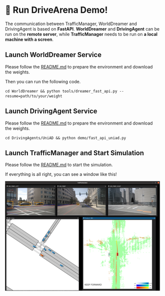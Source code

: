 #  🤩 Run DriveArena Demo!

The communication between TrafficManager, WorldDreamer and DrivingAgent is based on **FastAPI**. **WorldDreamer** and **DrivingAgent** can be run on the **remote server**, while **TrafficManager** needs to be run on **a local machine with a screen**.

## Launch WorldDreamer Service
Please follow the [README.md](../WorldDreamer/README.md) to prepare the environment and download the weights.

Then you can run the following code.
```shell
cd WorldDreamer && python tools/dreamer_fast_api.py --resume=path/to/your/weight
```

## Launch DrivingAgent Service
Please follow the [README.md](../DrivingAgents/UniAD/README.md) to prepare the environment and download the weights.

```shell
cd DrivingAgents/UniAD && python demo/fast_api_uniad.py
```

## Launch TrafficManager and Start Simulation
Please follow the [README.md](../TrafficManager/README.md) to start the simulation.

If everything is all right, you can see a window like this!

![alt text](../assets/simulation.png)